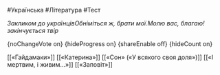 #Українська #Література #Тест

*Закликом до українцівОбніміться ж, брати мої.Молю вас, благаю!закінчується твір*

{noChangeVote on}
{hideProgress on}
{shareEnable off}
{hideCount on}

[[«Гайдамаки»]]
[[«Катерина»]]
[[«Сон» («У всякого своя доля»)]]
[[«І мертвим, і живим...»]]
[[«Заповіт»]]
